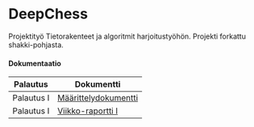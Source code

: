 # DeepChess

Projektityö Tietorakenteet ja algoritmit harjoitustyöhön. Projekti forkattu shakki-pohjasta.

#### Dokumentaatio

| Palautus | Dokumentti |
| --- | ---- |
| Palautus I | [Määrittelydokumentti](https://github.com/jarsba/DeepChess/blob/master/documentation/m%C3%A4%C3%A4rittelydokumentti.md) |
| Palautus I | [Viikko-raportti I](https://github.com/jarsba/DeepChess/blob/master/documentation/viikkoraportti_1.md) |